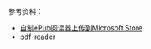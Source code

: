
参考资料：
- [自制ePub阅读器上传到Microsoft Store](https://zhuanlan.zhihu.com/p/68045950)
- [pdf-reader](https://github.com/zhj12138/pdf-reader)